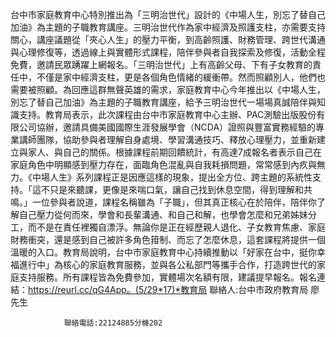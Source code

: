 台中市家庭教育中心特別推出為「三明治世代」設計的《中場人生，別忘了替自己加油》為主題的子職教育講座。三明治世代作為家中經濟及照護支柱，亦需要支持關心，講座議題從「夾心人生」的壓力平衡，到高齡照護、財務管理、跨世代溝通與心理修復等，透過線上與實體形式課程，陪伴參與者自我探索及修復，活動全程免費，邀請民眾踴躍上網報名。「三明治世代」上有高齡父母、下有子女教育的責任中，不僅是家中經濟支柱，更是各個角色情緒的緩衝帶。然而照顧別人，他們也需要被照顧。為回應這群無聲英雄的需求，家庭教育中心今年推出以《中場人生，別忘了替自己加油》為主題的子職教育講座，給予三明治世代一場場真誠陪伴與知識支持。教育局表示，此次課程由台中市家庭教育中心主辦、PAC測驗出版股份有限公司協辦，邀請具備美國國際生涯發展學會（NCDA）證照與豐富實務經驗的專業講師團隊，協助參與者理解自身處境、學習溝通技巧、釋放心理壓力，並重新建立與家人、與自己的關係。根據課程前期回饋統計，有高達7成報名者表示自己在家庭角色中明顯感到壓力存在，面臨角色混亂與自我耗損問題，常常感到內疚與無力。《中場人生》系列課程正是因應這樣的現象，提出全方位、跨主題的系統性支持。「這不只是來聽課，更像是來喘口氣，讓自己找到休息空間，得到理解和共鳴。」一位參與者說道，課程名稱雖為「子職」，但其真正核心在於陪伴，陪伴你了解自己壓力從何而來，學會和長輩溝通、和自己和解，也學會怎麼和兄弟姊妹分工，而不是在責任裡獨自漂浮。無論你是正在經歷親人退化、子女教育焦慮、家庭財務衝突，還是感到自己被許多角色箝制、而忘了怎麼休息，這套課程將提供一個溫暖的入口。教育局說明，台中市家庭教育中心持續推動以「好家在台中，挺你幸福進行中」為核心的家庭教育服務，並與各公私部門等攜手合作，打造跨世代的家庭支持服務。所有課程皆為免費參加，實體場次名額有限，建議提早報名。報名連結：https://reurl.cc/qG4App。(5/29*17)*教育局
                聯絡人:台中巿政府教育局 廖先生
            
                聯絡電話:22124885分機202 
            